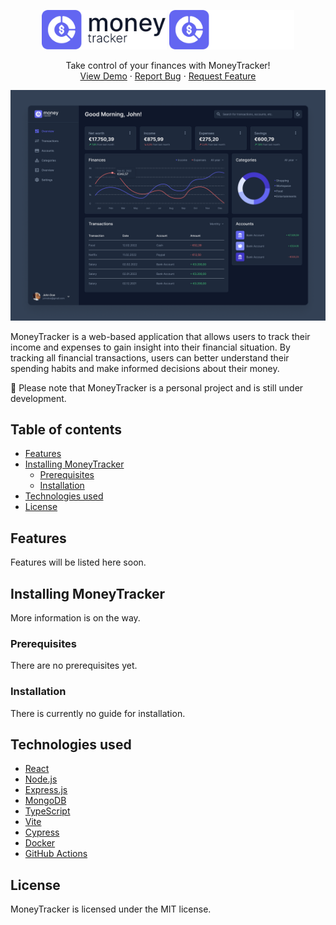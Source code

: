 <a name="readme-top"></a>

<div align="center">
  <img width="200" src="./docs/logo-light.svg#gh-light-mode-only" />
  <img width="200" src="./docs/logo-dark.svg#gh-dark-mode-only" />

  <p align="center">
    Take control of your finances with MoneyTracker!
    <br />
    <a href="#">View Demo</a>
    ·
    <a href="#">Report Bug</a>
    ·
    <a href="#">Request Feature</a>
  </p>
</div>

![MoneyTracker Dashboard Mockup](./docs/mockup.png)

MoneyTracker is a web-based application that allows users to track their income and expenses to gain insight into their financial situation. By tracking all financial transactions, users can better understand their spending habits and make informed decisions about their money.

:construction: Please note that MoneyTracker is a personal project and is still under development.

## Table of contents
- [Features](#features)
- [Installing MoneyTracker](#installing-moneytracker)
  - [Prerequisites](#prerequisites)
  - [Installation](#installation)
- [Technologies used](#technologies-used)
- [License](#license)

## Features
Features will be listed here soon.

## Installing MoneyTracker
More information is on the way.

### Prerequisites
There are no prerequisites yet.

### Installation
There is currently no guide for installation.

## Technologies used
- [React](https://reactjs.org/)
- [Node.js](https://nodejs.org/)
- [Express.js](https://expressjs.com/)
- [MongoDB](https://www.mongodb.com/)
- [TypeScript](https://www.typescriptlang.org/)
- [Vite](https://vitejs.dev/)
- [Cypress](https://www.cypress.io/)
- [Docker](https://www.docker.com/)
- [GitHub Actions](https://github.com/features/actions)

## License
MoneyTracker is licensed under the MIT license.
